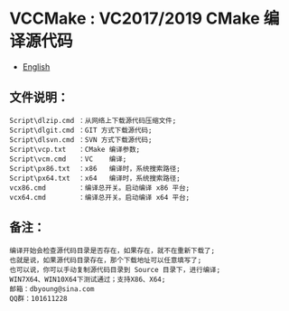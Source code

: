 # VCCMake : VC2017/2019 CMake 编译源代码

- [English](readme.md)

## 文件说明：
    Script\dlzip.cmd ：从网络上下载源代码压缩文件;
    Script\dlgit.cmd ：GIT 方式下载源代码;
    Script\dlsvn.cmd ：SVN 方式下载源代码;
    Script\vcp.txt   ：CMake 编译参数;
    Script\vcm.cmd   ：VC    编译;
    Script\px86.txt  ：x86   编译时，系统搜索路径;
    Script\px64.txt  ：x64   编译时，系统搜索路径;
    vcx86.cmd        ：编译总开关。启动编译 x86 平台;
    vcx64.cmd        ：编译总开关。启动编译 x64 平台;

## 备注：
    编译开始会检查源代码目录是否存在，如果存在，就不在重新下载了;
    也就是说，如果源代码目录存在，那个下载地址可以任意填写了;
    也可以说，你可以手动复制源代码目录到 Source 目录下，进行编译;
    WIN7X64、WIN10X64下测试通过；支持X86、X64;
    邮箱：dbyoung@sina.com
    QQ群：101611228

